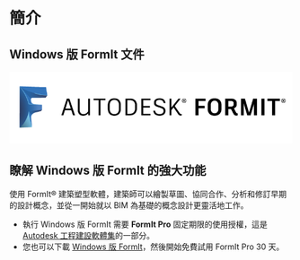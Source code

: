 # 簡介

## Windows 版 FormIt 文件

![](<.gitbook/assets/b5030b43-df24-4259-ad6a-94bcad61bc78 (1).png>)

## 瞭解 Windows 版 FormIt 的強大功能

使用 FormIt® 建築塑型軟體，建築師可以繪製草圖、協同合作、分析和修訂早期的設計概念，並從一開始就以 BIM 為基礎的概念設計更靈活地工作。

* 執行 Windows 版 FormIt 需要 **FormIt Pro** 固定期限的使用授權，這是 [Autodesk 工程建設軟體集](https://www.autodesk.com.tw/collections/architecture-engineering-construction/overview)的一部分。
* 您也可以下載 [Windows 版 FormIt](https://formit.autodesk.com/page/download)，然後開始免費試用 FormIt Pro 30 天。


